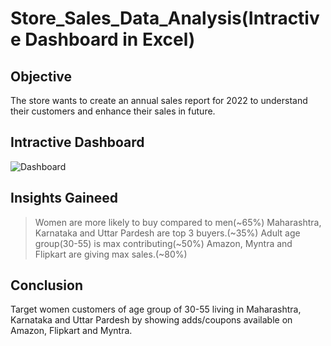 # Store_Sales_Data_Analysis(Intractive Dashboard in Excel)
## Objective
The store wants to create an annual sales report for 2022 to understand their customers and enhance their sales in future.
## Intractive Dashboard
![Dashboard](https://github.com/user-attachments/assets/277c80a3-c374-4067-8e99-4015d650619b)
## Insights Gaineed
>Women are more likely to buy compared to men(~65%)
>Maharashtra, Karnataka and Uttar Pardesh are top 3 buyers.(~35%)
>Adult age group(30-55) is max contributing(~50%)
>Amazon, Myntra and Flipkart are giving max sales.(~80%)
## Conclusion
Target women customers of age group of 30-55 living in Maharashtra, Karnataka and Uttar Pardesh by showing adds/coupons available on Amazon, Flipkart and Myntra. 
